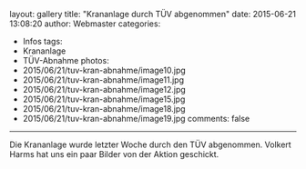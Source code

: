 layout: gallery
title: "Krananlage durch TÜV abgenommen"
date: 2015-06-21 13:08:20
author: Webmaster
categories:
- Infos
tags:
- Krananlage
- TÜV-Abnahme
photos:
- 2015/06/21/tuv-kran-abnahme/image10.jpg
- 2015/06/21/tuv-kran-abnahme/image11.jpg
- 2015/06/21/tuv-kran-abnahme/image12.jpg
- 2015/06/21/tuv-kran-abnahme/image15.jpg
- 2015/06/21/tuv-kran-abnahme/image18.jpg
- 2015/06/21/tuv-kran-abnahme/image19.jpg
comments: false
---

Die Krananlage wurde letzter Woche durch den TÜV abgenommen. Volkert Harms hat uns ein paar Bilder von der Aktion geschickt.
